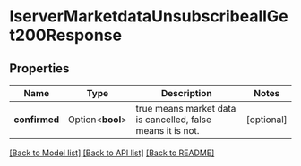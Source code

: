 # IserverMarketdataUnsubscribeallGet200Response

## Properties

Name | Type | Description | Notes
------------ | ------------- | ------------- | -------------
**confirmed** | Option<**bool**> | true means market data is cancelled, false means it is not. | [optional]

[[Back to Model list]](../README.md#documentation-for-models) [[Back to API list]](../README.md#documentation-for-api-endpoints) [[Back to README]](../README.md)


